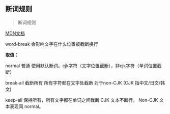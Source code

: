 ## 断词规则

> 断词规则

<a href="https://developer.mozilla.org/zh-CN/docs/Web/CSS/word-break" target="_blank">MDN文档</a> 

word-break 会影响文字在什么位置被截断换行

**取值：**

normal 普通 使用默认断词。cjk字符（文字位置截断），非cjk字符（单词位置截断）

break-all 截断所有 所有字符都在文字处截断 对于non-CJK (CJK 指中文/日文/韩文)

keep-all 保持所有，所有文字都在单词之间截断 CJK 文本不断行。 Non-CJK 文本表现同 normal。